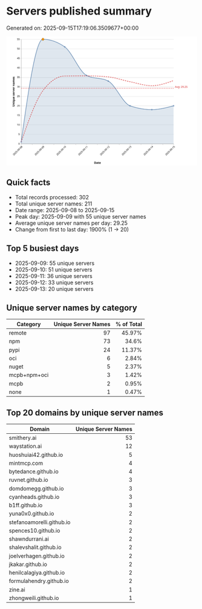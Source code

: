 # Servers published summary

Generated on: 2025-09-15T17:19:06.3509677+00:00

![Unique servers per day](servers-per-day.svg)

## Quick facts
- Total records processed: 302
- Total unique server names: 211
- Date range: 2025-09-08 to 2025-09-15
- Peak day: 2025-09-09 with 55 unique server names
- Average unique server names per day: 29.25
- Change from first to last day: 1900% (1 -> 20)

## Top 5 busiest days
- 2025-09-09: 55 unique servers
- 2025-09-10: 51 unique servers
- 2025-09-11: 36 unique servers
- 2025-09-12: 33 unique servers
- 2025-09-13: 20 unique servers

## Unique server names by category

| Category | Unique Server Names | % of Total |
|----------|---------------------:|-----------:|
| remote | 97 | 45.97% |
| npm | 73 | 34.6% |
| pypi | 24 | 11.37% |
| oci | 6 | 2.84% |
| nuget | 5 | 2.37% |
| mcpb+npm+oci | 3 | 1.42% |
| mcpb | 2 | 0.95% |
| none | 1 | 0.47% |

## Top 20 domains by unique server names

| Domain | Unique Server Names |
|--------|---------------------:|
| smithery.ai | 53 |
| waystation.ai | 12 |
| huoshuiai42.github.io | 5 |
| mintmcp.com | 4 |
| bytedance.github.io | 4 |
| ruvnet.github.io | 3 |
| domdomegg.github.io | 3 |
| cyanheads.github.io | 3 |
| b1ff.github.io | 3 |
| yuna0x0.github.io | 2 |
| stefanoamorelli.github.io | 2 |
| spences10.github.io | 2 |
| shawndurrani.ai | 2 |
| shalevshalit.github.io | 2 |
| joelverhagen.github.io | 2 |
| jkakar.github.io | 2 |
| henilcalagiya.github.io | 2 |
| formulahendry.github.io | 2 |
| zine.ai | 1 |
| zhongweili.github.io | 1 |
